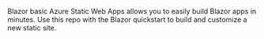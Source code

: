 Blazor basic
Azure Static Web Apps allows you to easily build Blazor apps in minutes. Use this repo with the Blazor quickstart to build and customize a new static site.
